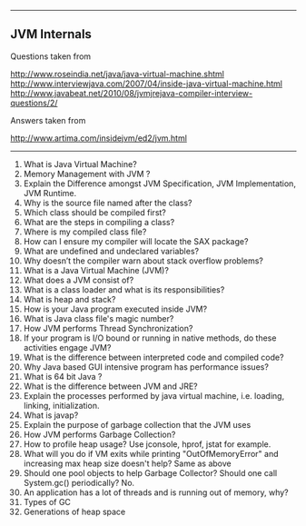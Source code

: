 ------------------------------------------------------------------------------------------
JVM Internals
------------------------------------------------------------------------------------------

Questions taken from

http://www.roseindia.net/java/java-virtual-machine.shtml
http://www.interviewjava.com/2007/04/inside-java-virtual-machine.html
http://www.javabeat.net/2010/08/jvmjrejava-compiler-interview-questions/2/

Answers taken from 

http://www.artima.com/insidejvm/ed2/jvm.html

------------------------------------------------------------------------------------------

1. What is Java Virtual Machine?
2. Memory Management with JVM ?
3. Explain the Difference amongst JVM Specification, JVM Implementation, JVM Runtime.
4. Why is the source file named after the class?
5. Which class should be compiled first?
6. What are the steps in compiling a class?
7. Where is my compiled class file?
8. How can I ensure my compiler will locate the SAX package?
9. What are undefined and undeclared variables?
10. Why doesn’t the compiler warn about stack overflow problems?
11. What is a Java Virtual Machine (JVM)?
12. What does a JVM consist of?
13. What is a class loader and what is its responsibilities?
14. What is heap and stack?
15. How is your Java program executed inside JVM?
16. What is Java class file's magic number?
17. How JVM performs Thread Synchronization?
18. If your program is I/O bound or running in native methods, do these activities engage JVM?
19. What is the difference between interpreted code and compiled code?
20. Why Java based GUI intensive program has performance issues?
21. What is 64 bit Java ?
22. What is the difference between JVM and JRE?
23. Explain the processes performed by java virtual machine, i.e. loading, linking, initialization.
24. What is javap?
25. Explain the purpose of garbage collection that the JVM uses
26. How JVM performs Garbage Collection?
27. How to profile heap usage?
    Use jconsole, hprof, jstat for example.
28. What will you do if VM exits while printing "OutOfMemoryError" and increasing max heap size doesn't help?
    Same as above
29. Should one pool objects to help Garbage Collector? Should one call System.gc() periodically?
    No.
30. An application has a lot of threads and is running out of memory, why?
31. Types of GC
32. Generations of heap space
